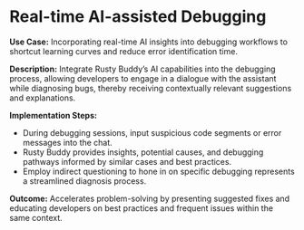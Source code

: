 # Real-time AI-assisted Debugging

**Use Case:**
Incorporating real-time AI insights into debugging workflows to shortcut learning curves and reduce error identification time.

**Description:**
Integrate Rusty Buddy’s AI capabilities into the debugging process, allowing developers to engage in a dialogue with the assistant while diagnosing bugs, thereby receiving contextually relevant suggestions and explanations.

**Implementation Steps:**
- During debugging sessions, input suspicious code segments or error messages into the chat.
- Rusty Buddy provides insights, potential causes, and debugging pathways informed by similar cases and best practices.
- Employ indirect questioning to hone in on specific debugging represents a streamlined diagnosis process.

**Outcome:**
Accelerates problem-solving by presenting suggested fixes and educating developers on best practices and frequent issues within the same context.
